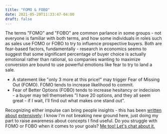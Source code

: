 ```yaml
---
title: "FOMO & FOBO"
date: 2021-05-20T11:33:47-04:00
draft: false
---
```


The terms "FOMO" and "FOBO" are common parlance in some groups - not everyone is familiar with both terms, and how some individuals in roles such as sales use FOMO or FOBO to try to influence prospective buyers. Both are fear-based factors, fundamentally - research in economics seems to suggest that some significant percentage of buyer choice is actually emotional rather than rational, so companies wanting to maximize conversion are bound to use powerful emotions like fear to try to land a sale.

- A statement like "only 3 more at this price!" may trigger Fear of Missing Out (FOMO). FOMO tends to increase likelihood to commit.
- Fear of Better Options (FOBO) tends to increase hesitancy or indecision - a buyer may tell themselves "I have 20 options, and they all seem great - if I wait, I'll find out what makes one stand out".

Recognizing either impulse can bring people insights - this has been [written](https://patrickmcginnis.com/blog/meet-fobo-the-evil-brother-of-fomo-that-can-ruin-your-life/) [about](https://www.inverse.com/innovation/how-to-overcome-fomo-fobo-decision-making) [extensively](https://www.nytimes.com/2018/07/30/smarter-living/how-to-beat-fobo-from-the-expert-who-coined-it.html): I know I'm not breaking new ground here, just doing my part to raise awareness about concepts I find useful. Do you struggle with FOMO or FOBO when it comes to your goals? [Me too! Let's chat about it.](mailto:jgoldfar@gmail.com?subject=FOMO)
